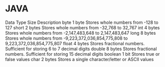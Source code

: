 # JAVA


Data    Type	Size	           Description
byte	    1 byte	    Stores whole numbers from -128 to 127
short 	  2 bytes	    Stores whole numbers from -32,768 to 32,767
int	      4 bytes	    Stores whole numbers from -2,147,483,648 to 2,147,483,647
long  	  8 bytes	    Stores whole numbers from -9,223,372,036,854,775,808 to 9,223,372,036,854,775,807
float	    4 bytes	    Stores fractional numbers. Sufficient for storing 6 to 7 decimal digits
double	  8 bytes	    Stores fractional numbers. Sufficient for storing 15 decimal digits
boolean	  1 bit	      Stores true or false values
char	    2 bytes	    Stores a single character/letter or ASCII values
